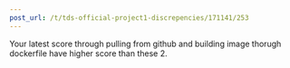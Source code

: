 ```yaml
---
post_url: /t/tds-official-project1-discrepencies/171141/253
---
```

Your latest score through pulling from github and building image thorugh dockerfile have higher score than these 2.